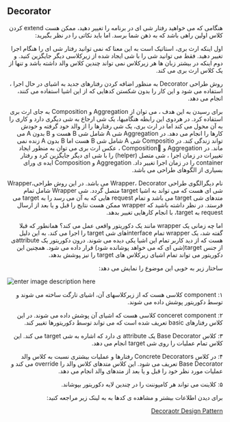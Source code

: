 
<h2>Decorator</h2>
<div dir="rtl">
<p>
هنگامی که می خواهید رفتار شی ای در برنامه را تغییر دهید، ممکن هست extend کردن کلاس اولین راهی باشد که به ذهن شما برسد. اما باید نکاتی را در نظر بگیرید:</p>
<p>
اول اینکه ارث بری، استاتیک است به این معنا که نمی توانید رفتار شی ای را هنگام اجرا تغییر دهید. فقط می توانید شی را با شی ایجاد شده از زیرکلاسی دیگر جایگزین کنید.
و دوم اینکه در بیشتر زبان ها هر زیرکلاس نمی تواند چندین کلاس والد داشته باشد و تنها از یک کلاس ارث بری می کند.
</p>
<p>
روش طراحی ‌Decorator به منظور اضافه کردن رفتارهای جدید به اشیای در حال اجرا ، استفاده می شود و این کار را بدون شکستن کدهایی که از این اشیا استفاده می کنند، انجام می دهد.
</p>
<p>
برای رسیدن به این هدف ، می توان از Aggregation و Composition به جای ارث بری استفاده کرد. در هردوی این رابطه هنگامیها، یک شی ارجاع به شی دیگری دارد و کاری را به آن محول می کند اما در ارث بری، یک شی رفتارها را از والد خود گرفته و خودش کارها را انجام می دهد.
در Aggregation شی A شامل شی B هست و B بدون A می تواند زندگی کند. در Compositio شی A شامل شی B هست اما ‌B بدون A زنده نمی ماند.
در Aggregation و Compositionُ ، عکس ارث بری می توان به منظور ایجاد تغییرات در زمان اجرا ، شی متصل (helper) را با شی ای دیگر جایگزین کرد و رفتار container را در زمان اجرا تغییر داد.
Aggregation و Composition ایده ی ورای بسیاری از الگوهای طراحی می باشد.
</p>
<p>
نام دیگرالگوی طراحی Wrapper، Decorator می باشد. در این روش طراحی،Wrapper شی ای هست که می تواند به اشیا target متصل گردد. شی Wrapper شامل تمام متدهای شی target می باشد و تمام request هایی که به آن می رسد را به target می فرستد. در نظر داشته باشید که wrapper ممکن هست نتایج را قبل و یا بعد از ارسال request به target، با انجام کارهایی تغییر بدهد.
</p>
<p>
اما چه زمانی یک wrapper مانند یک دکوریتور واقعی عمل می کند؟ همانطور که قبلا گفته شد، یک wrapper تمام interfaceهای شی target را اجرا می کند. به این دلیل هست که از دید کاربر تمام این اشیا یکی دیده می شوند. درون دکوریتور یک attributeی از جنس target(شی ای که می خواهد پوشانده شود) قرار داده می شود. همچنین این دکوریتور می تواند تمام اشیای زیرکلاس های target را نیز ‍پوشش بدهد.
</p>
<p>
ساختار زیر به خوبی این موضوع را نمایش می دهد:
</p>
</div>

![enter image description here](https://refactoring.guru/images/patterns/diagrams/decorator/structure.png?id=8c95d894aecce5315cc1)
<div  dir="rtl">
<p>
۱: component کلاسی هست که از زیرکلاسهای آن، اشیای تارگت ساخته می شوند و توسط دکوریتور پوشش داده می شوند.</p>
<p>
۲: conceret component کلاسی هست که اشیای آن پوشش داده می شوند. در این کلاس رفتارهای basic تعریف شده است که می تواند توسط دکوریتورها تغییر کند.</p>
<p>
۳: کلاس Base Decorator یک attribute ی دارد که اشاره به شی target می کند. این کلاس تمام عملیات را روی شی target انجام می دهد.
</p>
<p>
۴: در کلاس Concrete Decorators رفتارها و عملیات بیشتری نسبت به کلاس والد ‌Base Decorator تعریف می شود. این کلاس متدهای کلاس والد را override می کند و عملیات مورد نظر خود را قبل و یا بعد از متدهای والد انجام می دهد.
</p>
<p>
۵: کلاینت می تواند هر کامپوننت را در چندین لایه دکوریتور بپوشاند.
</p>
<p>
برای دیدن اطلاعات بیشتر و مشاهده ی کدها به به لینک زیر مراجعه کنید:
</p>

[Decoraotr Design Pattern](https://refactoring.guru/design-patterns/decorator)
</div>






















